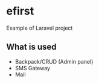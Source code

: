 # efirst
Example of Laravel project


## What is used
- Backpack/CRUD (Admin panel)
- SMS Gateway
- Mail
